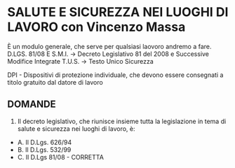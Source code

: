 # SALUTE E SICUREZZA NEI LUOGHI DI LAVORO con Vincenzo Massa

È un modulo generale, che serve per qualsiasi laovoro andremo a fare.
D.LGS. 81/08 E S.M.I. -> Decreto Legislativo 81 del 2008 e Successive Modifice Integrate 
T.U.S. -> Testo Unico Sicurezza

DPI - Dispositivi di protezione individuale, che devono essere consegnati a titolo gratuito dal datore di lavoro

## DOMANDE

1. Il decreto legislativo, che riunisce insieme tutta la legislazione in tema di salute e sicurezza nei luoghi di lavoro, è:
  - A. Il D.Lgs. 626/94
  - B. Il D.Lgs. 532/99
  - C. Il D.Lgs 81/08 - CORRETTA


